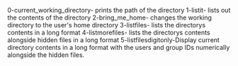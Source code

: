 0-current_working_directory- prints the path of the directory
1-listit- lists out the contents of the directory 
2-bring_me_home- changes the working directory to the user's home directory
3-listfiles- lists the directorys contents in a long format
4-listmorefiles- lists the directorys contents alongside hidden files in a long format
5-listfilesdigitonly-Display current directory contents in a long format with the users and group IDs numerically alongside the hidden files.

